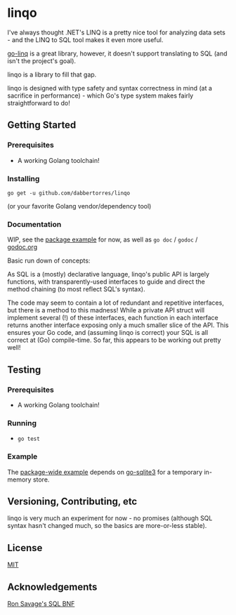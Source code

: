 # linqo

I've always thought .NET's LINQ is a pretty nice tool for analyzing data sets - and the LINQ to SQL tool makes it even more useful.

[go-linq](https://github.com/ahmetb/go-linq) is a great library, however, it doesn't support translating to SQL (and isn't the project's goal).

linqo is a library to fill that gap.

linqo is designed with type safety and syntax correctness in mind (at a sacrifice in performance) - which Go's type system makes fairly straightforward to do!

## Getting Started
### Prerequisites
* A working Golang toolchain!

### Installing
```go get -u github.com/dabbertorres/linqo```

(or your favorite Golang vendor/dependency tool)

### Documentation
WIP, see the [package example](linqo_test.go) for now, as well as `go doc` / `godoc` / [godoc.org](godoc.org/github.com/dabbertorres/linqo)

Basic run down of concepts:

As SQL is a (mostly) declarative language, linqo's public API is largely functions, with transparently-used interfaces to guide and direct the method chaining (to most reflect SQL's syntax).

The code may seem to contain a lot of redundant and repetitive interfaces, but there is a method to this madness! While a private API struct will implement several (!) of these interfaces, each function in each interface returns another interface exposing only a much smaller slice of the API. This ensures your Go code, and (assuming linqo is correct) your SQL is all correct at (Go) compile-time. So far, this appears to be working out pretty well!

## Testing
### Prerequisites
* A working Golang toolchain!
### Running
* `go test`
### Example
The [package-wide example](linqo_test.go) depends on [go-sqlite3](github.com/mattn/go-sqlite3) for a temporary in-memory store.

## Versioning, Contributing, etc
linqo is very much an experiment for now - no promises (although SQL syntax hasn't changed much, so the basics are more-or-less stable).

## License
[MIT](LICENSE.md)

## Acknowledgements
[Ron Savage's SQL BNF](https://github.com/ronsavage/SQL)
